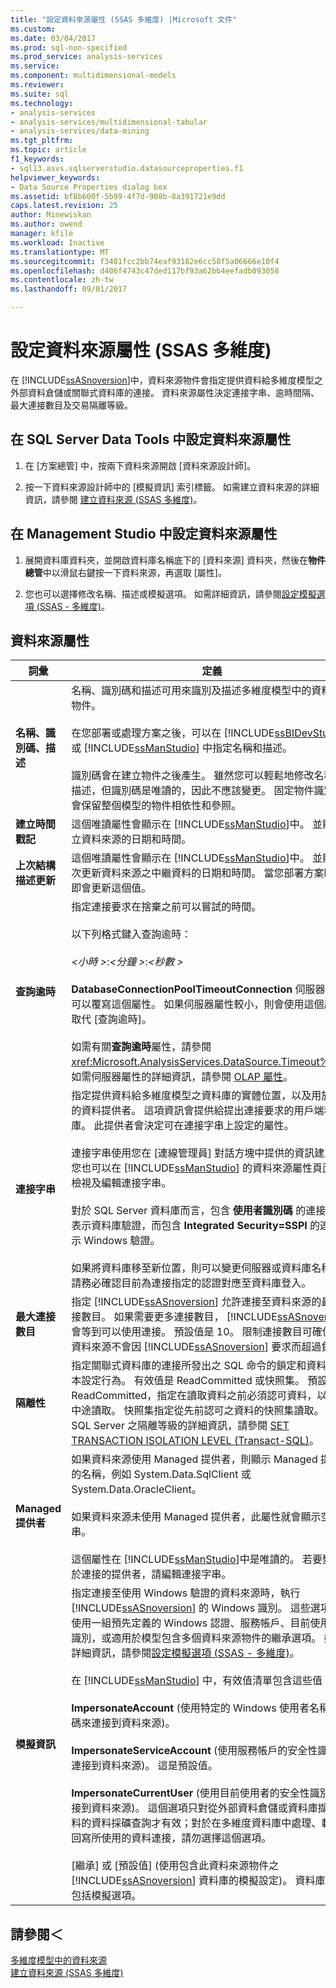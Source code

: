 ```yaml
---
title: "設定資料來源屬性 (SSAS 多維度) |Microsoft 文件"
ms.custom: 
ms.date: 03/04/2017
ms.prod: sql-non-specified
ms.prod_service: analysis-services
ms.service: 
ms.component: multidimensional-models
ms.reviewer: 
ms.suite: sql
ms.technology:
- analysis-services
- analysis-services/multidimensional-tabular
- analysis-services/data-mining
ms.tgt_pltfrm: 
ms.topic: article
f1_keywords:
- sql13.asvs.sqlserverstudio.datasourceproperties.f1
helpviewer_keywords:
- Data Source Properties dialog box
ms.assetid: bf8b600f-5b99-4f7d-908b-8a391721e9dd
caps.latest.revision: 25
author: Minewiskan
ms.author: owend
manager: kfile
ms.workload: Inactive
ms.translationtype: MT
ms.sourcegitcommit: f3481fcc2bb74eaf93182e6cc58f5a06666e10f4
ms.openlocfilehash: d406f4743c47ded117bf93a62bb4eefadb093058
ms.contentlocale: zh-tw
ms.lasthandoff: 09/01/2017

---
```

# <a name="set-data-source-properties-ssas-multidimensional"></a>設定資料來源屬性 (SSAS 多維度)
  在 [!INCLUDE[ssASnoversion](../../includes/ssasnoversion-md.md)]中，資料來源物件會指定提供資料給多維度模型之外部資料倉儲或關聯式資料庫的連接。 資料來源屬性決定連接字串、逾時間隔、最大連接數目及交易隔離等級。  
  
## <a name="set-data-source-properties-in-sql-server-data-tools"></a>在 SQL Server Data Tools 中設定資料來源屬性  
  
1.  在 [方案總管] 中，按兩下資料來源開啟 [資料來源設計師]。  
  
2.  按一下資料來源設計師中的 [模擬資訊] 索引標籤。 如需建立資料來源的詳細資訊，請參閱 [建立資料來源 &#40;SSAS 多維度&#41;](../../analysis-services/multidimensional-models/create-a-data-source-ssas-multidimensional.md)。  
  
## <a name="set-data-source-properties-in-management-studio"></a>在 Management Studio 中設定資料來源屬性  
  
1.  展開資料庫資料夾，並開啟資料庫名稱底下的 [資料來源] 資料夾，然後在**物件總管**中以滑鼠右鍵按一下資料來源，再選取 [屬性]。  
  
2.  您也可以選擇修改名稱、描述或模擬選項。 如需詳細資訊，請參閱[設定模擬選項 &#40;SSAS - 多維度&#41;](../../analysis-services/multidimensional-models/set-impersonation-options-ssas-multidimensional.md)。  
  
## <a name="data-source-properties"></a>資料來源屬性  
  
|詞彙|定義|  
|----------|----------------|  
|**名稱、識別碼、描述**|名稱、識別碼和描述可用來識別及描述多維度模型中的資料來源物件。<br /><br /> 在您部署或處理方案之後，可以在 [!INCLUDE[ssBIDevStudio](../../includes/ssbidevstudio-md.md)] 或 [!INCLUDE[ssManStudio](../../includes/ssmanstudio-md.md)] 中指定名稱和描述。<br /><br /> 識別碼會在建立物件之後產生。 雖然您可以輕鬆地修改名稱和描述，但識別碼是唯讀的，因此不應該變更。 固定物件識別碼會保留整個模型的物件相依性和參照。|  
|**建立時間戳記**|這個唯讀屬性會顯示在 [!INCLUDE[ssManStudio](../../includes/ssmanstudio-md.md)]中。 並顯示建立資料來源的日期和時間。|  
|**上次結構描述更新**|這個唯讀屬性會顯示在 [!INCLUDE[ssManStudio](../../includes/ssmanstudio-md.md)]中。 並顯示上次更新資料來源之中繼資料的日期和時間。 當您部署方案時，即會更新這個值。|  
|**查詢逾時**|指定連接要求在捨棄之前可以嘗試的時間。<br /><br /> 以下列格式鍵入查詢逾時：<br /><br /> *\<小時 >*:*\<分鐘 >*:*\<秒數 >*<br /><br /> **DatabaseConnectionPoolTimeoutConnection** 伺服器屬性可以覆寫這個屬性。 如果伺服器屬性較小，則會使用這個屬性取代 [查詢逾時]。<br /><br /> 如需有關**查詢逾時**屬性，請參閱<xref:Microsoft.AnalysisServices.DataSource.Timeout%2A>。 如需伺服器屬性的詳細資訊，請參閱 [OLAP 屬性](../../analysis-services/server-properties/olap-properties.md)。|  
|**連接字串**|指定提供資料給多維度模型之資料庫的實體位置，以及用於連接的資料提供者。 這項資訊會提供給提出連接要求的用戶端程式庫。 此提供者會決定可在連接字串上設定的屬性。<br /><br /> 連接字串使用您在 [連線管理員] 對話方塊中提供的資訊建立。 您也可以在 [!INCLUDE[ssManStudio](../../includes/ssmanstudio-md.md)] 的資料來源屬性頁面中，檢視及編輯連接字串。<br /><br /> 對於 SQL Server 資料庫而言，包含 **使用者識別碼** 的連接字串表示資料庫驗證，而包含 **Integrated Security=SSPI** 的連接表示 Windows 驗證。<br /><br /> 如果將資料庫移至新位置，則可以變更伺服器或資料庫名稱。 請務必確認目前為連接指定的認證對應至資料庫登入。|  
|**最大連接數目**|指定 [!INCLUDE[ssASnoversion](../../includes/ssasnoversion-md.md)] 允許連接至資料來源的最大連接數目。 如果需要更多連接數目， [!INCLUDE[ssASnoversion](../../includes/ssasnoversion-md.md)] 會等到可以使用連接。 預設值是 10。 限制連接數目可確保外部資料來源不會因 [!INCLUDE[ssASnoversion](../../includes/ssasnoversion-md.md)] 要求而超過負載。|  
|**隔離性**|指定關聯式資料庫的連接所發出之 SQL 命令的鎖定和資料列版本設定行為。 有效值是 ReadCommitted 或快照集。 預設值是 ReadCommitted，指定在讀取資料之前必須認可資料，以避免中途讀取。 快照集指定從先前認可之資料的快照集讀取。 如需 SQL Server 之隔離等級的詳細資訊，請參閱 [SET TRANSACTION ISOLATION LEVEL &#40;Transact-SQL&#41;](../../t-sql/statements/set-transaction-isolation-level-transact-sql.md)。|  
|**Managed 提供者**|如果資料來源使用 Managed 提供者，則顯示 Managed 提供者的名稱，例如 System.Data.SqlClient 或 System.Data.OracleClient。<br /><br /> 如果資料來源未使用 Managed 提供者，此屬性就會顯示空的字串。<br /><br /> 這個屬性在 [!INCLUDE[ssManStudio](../../includes/ssmanstudio-md.md)]中是唯讀的。 若要變更用於連接的提供者，請編輯連接字串。|  
|**模擬資訊**|指定連接至使用 Windows 驗證的資料來源時，執行 [!INCLUDE[ssASnoversion](../../includes/ssasnoversion-md.md)] 的 Windows 識別。 這些選項包括使用一組預先定義的 Windows 認證、服務帳戶、目前使用者的識別，或適用於模型包含多個資料來源物件的繼承選項。 如需詳細資訊，請參閱[設定模擬選項 &#40;SSAS - 多維度&#41;](../../analysis-services/multidimensional-models/set-impersonation-options-ssas-multidimensional.md)。<br /><br /> 在 [!INCLUDE[ssManStudio](../../includes/ssmanstudio-md.md)] 中，有效值清單包含這些值：<br /><br /> **ImpersonateAccount** (使用特定的 Windows 使用者名稱和密碼來連接到資料來源)。<br /><br /> **ImpersonateServiceAccount** (使用服務帳戶的安全性識別來連接到資料來源)。 這是預設值。<br /><br /> **ImpersonateCurrentUser** (使用目前使用者的安全性識別來連接到資料來源)。 這個選項只對從外部資料倉儲或資料庫擷取資料的資料採礦查詢才有效；對於在多維度資料庫中處理、載入或回寫所使用的資料連接，請勿選擇這個選項。<br /><br /> [繼承] 或 [預設值] \(使用包含此資料來源物件之 [!INCLUDE[ssASnoversion](../../includes/ssasnoversion-md.md)] 資料庫的模擬設定)。 資料庫屬性包括模擬選項。|  
  
## <a name="see-also"></a>請參閱＜  
 [多維度模型中的資料來源](../../analysis-services/multidimensional-models/data-sources-in-multidimensional-models.md)   
 [建立資料來源 &#40;SSAS 多維度&#41;](../../analysis-services/multidimensional-models/create-a-data-source-ssas-multidimensional.md)  
  
  

